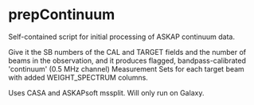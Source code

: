 # prepContinuum
Self-contained script for initial processing of ASKAP continuum data.

Give it the SB numbers of the CAL and TARGET fields and the number of beams in the observation, and it produces flagged, bandpass-calibrated 'continuum' (0.5 MHz channel) Measurement Sets for each target beam with added WEIGHT_SPECTRUM columns.

Uses CASA and ASKAPsoft mssplit. Will only run on Galaxy.
